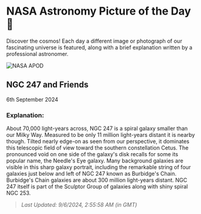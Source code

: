 
  # NASA Astronomy Picture of the Day 🌌

  Discover the cosmos! Each day a different image or photograph of our fascinating universe is featured, along with a brief explanation written by a professional astronomer.

![NASA APOD](https://apod.nasa.gov/apod/image/2409/NGC247-Hag-Ben2048.JPG)

## NGC 247 and Friends

6th September 2024

### Explanation: 

About 70,000 light-years across, NGC 247 is a spiral galaxy smaller than our Milky Way. Measured to be only 11 million light-years distant it is nearby though. Tilted nearly edge-on as seen from our perspective, it dominates this telescopic field of view toward the southern constellation Cetus. The pronounced void on one side of the galaxy's disk recalls for some its popular name, the Needle's Eye galaxy. Many background galaxies are visible in this sharp galaxy portrait, including the remarkable string of four galaxies just below and left of NGC 247 known as Burbidge's Chain. Burbidge's Chain galaxies are about 300 million light-years distant. NGC 247 itself is part of the Sculptor Group of galaxies along with shiny spiral NGC 253.

> _Last Updated: 9/6/2024, 2:55:58 AM (in GMT)_
